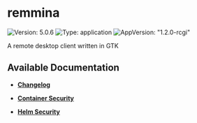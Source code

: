# remmina

![Version: 5.0.6](https://img.shields.io/badge/Version-5.0.6-informational?style=flat-square) ![Type: application](https://img.shields.io/badge/Type-application-informational?style=flat-square) ![AppVersion: "1.2.0-rcgi"](https://img.shields.io/badge/AppVersion-"1.2.0-rcgi"-informational?style=flat-square)

A remote desktop client written in GTK

## Available Documentation

- [**Changelog**](CHANGELOG)

- [**Container Security**](container-security)

- [**Helm Security**](helm-security)

